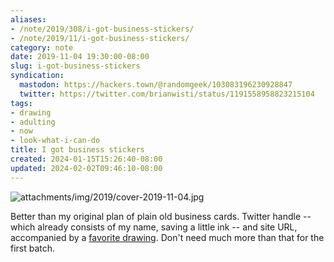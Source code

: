 ```yaml
---
aliases:
- /note/2019/308/i-got-business-stickers/
- /note/2019/11/i-got-business-stickers/
category: note
date: 2019-11-04 19:30:00-08:00
slug: i-got-business-stickers
syndication:
  mastodon: https://hackers.town/@randomgeek/103083196230928847
  twitter: https://twitter.com/brianwisti/status/1191558958823215104
tags:
- drawing
- adulting
- now
- look-what-i-can-do
title: I got business stickers
created: 2024-01-15T15:26:40-08:00
updated: 2024-02-02T09:46:10-08:00
---
```


![attachments/img/2019/cover-2019-11-04.jpg](../../../attachments/img/2019/cover-2019-11-04.jpg)

Better than my original plan of plain old business cards. Twitter handle  -- which already consists of my name, saving a little ink -- and site URL, accompanied by a [favorite drawing](../../2016/10/mistakes-were-made.md). Don't need much more than that for the first batch.
